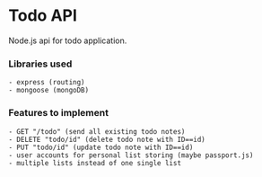 # Todo API

Node.js api for todo application.

### Libraries used
    - express (routing)
    - mongoose (mongoDB)

### Features to implement

    - GET "/todo" (send all existing todo notes)
    - DELETE "todo/id" (delete todo note with ID==id)
    - PUT "todo/id" (update todo note with ID==id)
    - user accounts for personal list storing (maybe passport.js)
    - multiple lists instead of one single list

